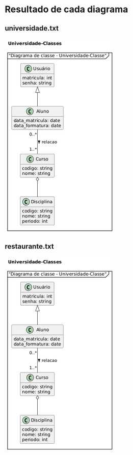 # Resultado de cada diagrama

## universidade.txt

![universidade.txt](uml-images/universidade.png)

## restaurante.txt

![restaurante.txt](uml-images/universidade.png)
